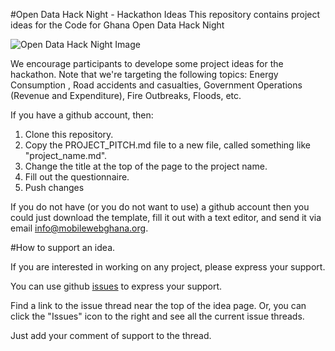 #Open Data Hack Night - Hackathon Ideas
This repository contains project ideas for the Code for Ghana Open Data Hack Night


![Open Data Hack Night Image](http://mobilewebghana.org/wp-content/uploads/2015/07/CHALLENGE-01.png)

We encourage participants to develope some project ideas for the hackathon. Note that we're targeting the following topics: Energy Consumption , Road accidents and casualties, Government Operations (Revenue and Expenditure), Fire Outbreaks, Floods, etc.

If you have a github account, then:

1. Clone this repository.
2. Copy the PROJECT_PITCH.md file to a new file, called something like "project_name.md".
3. Change the title at the top of the page to the project name.
4. Fill out the questionnaire.
5. Push changes

If you do not have (or you do not want to use) a github account then you could just download the template, fill it out with a text editor, and send it via email info@mobilewebghana.org.

#How to support an idea.

If you are interested in working on any project, please express your support.

You can use github [issues](https://github.com/CodeforGhana/openddatahacknight-ideas/issues) to express your support.

Find a link to the issue thread near the top of the idea page. Or, you can click the "Issues" icon to the right and see all the current issue threads.

Just add your comment of support to the thread.


